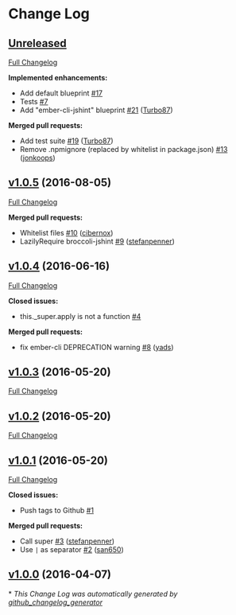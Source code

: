 # Change Log

## [Unreleased](https://github.com/ember-cli/ember-cli-jshint/tree/HEAD)

[Full Changelog](https://github.com/ember-cli/ember-cli-jshint/compare/v1.0.5...HEAD)

**Implemented enhancements:**

- Add default blueprint [\#17](https://github.com/ember-cli/ember-cli-jshint/issues/17)
- Tests [\#7](https://github.com/ember-cli/ember-cli-jshint/issues/7)
- Add "ember-cli-jshint" blueprint [\#21](https://github.com/ember-cli/ember-cli-jshint/pull/21) ([Turbo87](https://github.com/Turbo87))

**Merged pull requests:**

- Add test suite [\#19](https://github.com/ember-cli/ember-cli-jshint/pull/19) ([Turbo87](https://github.com/Turbo87))
- Remove .npmignore \(replaced by whitelist in package.json\) [\#13](https://github.com/ember-cli/ember-cli-jshint/pull/13) ([jonkoops](https://github.com/jonkoops))

## [v1.0.5](https://github.com/ember-cli/ember-cli-jshint/tree/v1.0.5) (2016-08-05)
[Full Changelog](https://github.com/ember-cli/ember-cli-jshint/compare/v1.0.4...v1.0.5)

**Merged pull requests:**

- Whitelist files [\#10](https://github.com/ember-cli/ember-cli-jshint/pull/10) ([cibernox](https://github.com/cibernox))
- LazilyRequire broccoli-jshint [\#9](https://github.com/ember-cli/ember-cli-jshint/pull/9) ([stefanpenner](https://github.com/stefanpenner))

## [v1.0.4](https://github.com/ember-cli/ember-cli-jshint/tree/v1.0.4) (2016-06-16)
[Full Changelog](https://github.com/ember-cli/ember-cli-jshint/compare/v1.0.3...v1.0.4)

**Closed issues:**

- this.\_super.apply is not a function [\#4](https://github.com/ember-cli/ember-cli-jshint/issues/4)

**Merged pull requests:**

- fix ember-cli DEPRECATION warning [\#8](https://github.com/ember-cli/ember-cli-jshint/pull/8) ([yads](https://github.com/yads))

## [v1.0.3](https://github.com/ember-cli/ember-cli-jshint/tree/v1.0.3) (2016-05-20)
[Full Changelog](https://github.com/ember-cli/ember-cli-jshint/compare/v1.0.2...v1.0.3)

## [v1.0.2](https://github.com/ember-cli/ember-cli-jshint/tree/v1.0.2) (2016-05-20)
[Full Changelog](https://github.com/ember-cli/ember-cli-jshint/compare/v1.0.1...v1.0.2)

## [v1.0.1](https://github.com/ember-cli/ember-cli-jshint/tree/v1.0.1) (2016-05-20)
[Full Changelog](https://github.com/ember-cli/ember-cli-jshint/compare/v1.0.0...v1.0.1)

**Closed issues:**

- Push tags to Github [\#1](https://github.com/ember-cli/ember-cli-jshint/issues/1)

**Merged pull requests:**

- Call super [\#3](https://github.com/ember-cli/ember-cli-jshint/pull/3) ([stefanpenner](https://github.com/stefanpenner))
- Use `|` as separator [\#2](https://github.com/ember-cli/ember-cli-jshint/pull/2) ([san650](https://github.com/san650))

## [v1.0.0](https://github.com/ember-cli/ember-cli-jshint/tree/v1.0.0) (2016-04-07)


\* *This Change Log was automatically generated by [github_changelog_generator](https://github.com/skywinder/Github-Changelog-Generator)*